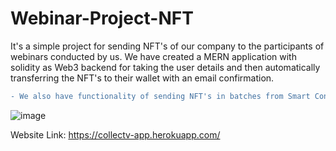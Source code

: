 # Webinar-Project-NFT

It's a simple project for sending NFT's of our company to the participants of webinars conducted by us.
We have created a MERN application with solidity as Web3 backend for taking the user details and then automatically transferring the
NFT's to their wallet with an email confirmation.

```diff
- We also have functionality of sending NFT's in batches from Smart Contract

```

![image](https://user-images.githubusercontent.com/102201512/166461879-d735e368-305e-4972-aedd-aa97cbf460f5.png)


Website Link: https://collectv-app.herokuapp.com/

